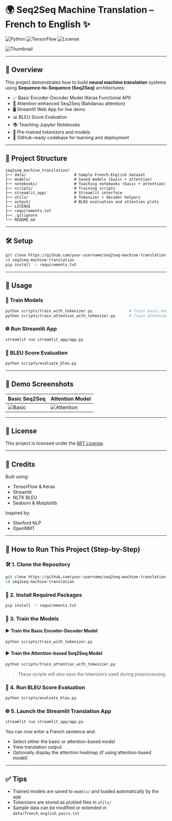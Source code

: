 # 🌍 Seq2Seq Machine Translation – French to English ✨

![Python](https://img.shields.io/badge/python-3.8+-blue.svg)
![TensorFlow](https://img.shields.io/badge/TensorFlow-2.0+-orange.svg)
![License](https://img.shields.io/github/license/your-username/seq2seq-machine-translation)

![Thumbnail](https://upload.wikimedia.org/wikipedia/commons/thumb/f/f1/Sequence_to_sequence_learning_diagram.svg/512px-Sequence_to_sequence_learning_diagram.svg.png)

---

## 📘 Overview
This project demonstrates how to build **neural machine translation** systems using **Sequence-to-Sequence (Seq2Seq)** architectures:

- ✅ Basic Encoder-Decoder Model (Keras Functional API)
- 🔁 Attention-enhanced Seq2Seq (Bahdanau attention)
- 🖥️ Streamlit Web App for live demo
- 📊 BLEU Score Evaluation
- 📚 Teaching Jupyter Notebooks
- 🧠 Pre-trained tokenizers and models
- 🚀 GitHub-ready codebase for learning and deployment

---

## 📂 Project Structure
```
seq2seq_machine_translation/
├── data/                     # Sample French-English dataset
├── models/                   # Saved models (basic + attention)
├── notebooks/                # Teaching notebooks (basic + attention)
├── scripts/                  # Training scripts
├── streamlit_app/            # Streamlit interface
├── utils/                    # Tokenizer + decoder helpers
├── output/                   # BLEU evaluation and attention plots
├── LICENSE
├── requirements.txt
├── .gitignore
└── README.md
```

---

## 🛠️ Setup

```bash
git clone https://github.com/your-username/seq2seq-machine-translation.git
cd seq2seq-machine-translation
pip install -r requirements.txt
```

---

## 🚀 Usage

### 🧠 Train Models

```bash
python scripts/train_with_tokenizer.py                # Train basic model
python scripts/train_attention_with_tokenizer.py      # Train attention model
```

### 🌐 Run Streamlit App

```bash
streamlit run streamlit_app/app.py
```

### 📏 BLEU Score Evaluation

```bash
python scripts/evaluate_bleu.py
```

---

## 🧪 Demo Screenshots

| Basic Seq2Seq | Attention Model |
|---------------|-----------------|
| ![Basic](https://i.imgur.com/J3hjRjA.png) | ![Attention](https://i.imgur.com/FZnU23I.png) |

---

## 📜 License
This project is licensed under the [MIT License](LICENSE).

---

## 🙌 Credits
Built using:
- TensorFlow & Keras
- Streamlit
- NLTK BLEU
- Seaborn & Matplotlib

Inspired by:
- Stanford NLP
- OpenNMT

---

## 🧭 How to Run This Project (Step-by-Step)

### 🛠️ 1. Clone the Repository
```bash
git clone https://github.com/your-username/seq2seq-machine-translation.git
cd seq2seq-machine-translation
```

### 🧪 2. Install Required Packages
```bash
pip install -r requirements.txt
```

### 🧠 3. Train the Models

#### ▶️ Train the Basic Encoder-Decoder Model
```bash
python scripts/train_with_tokenizer.py
```

#### ▶️ Train the Attention-based Seq2Seq Model
```bash
python scripts/train_attention_with_tokenizer.py
```

> These scripts will also save the tokenizers used during preprocessing.

### 🧠 4. Run BLEU Score Evaluation
```bash
python scripts/evaluate_bleu.py
```

### 🌐 5. Launch the Streamlit Translation App
```bash
streamlit run streamlit_app/app.py
```

You can now enter a French sentence and:
- Select either the basic or attention-based model
- View translation output
- Optionally display the attention heatmap (if using attention-based model)

---

## ✅ Tips
- Trained models are saved to `models/` and loaded automatically by the app
- Tokenizers are stored as pickled files in `utils/`
- Sample data can be modified or extended in `data/french_english_pairs.txt`
